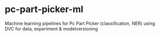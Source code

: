 # pc-part-picker-ml
Machine learning pipelines for Pc Part Picker (classification, NER) using DVC for data, experiment &amp; modelversioning
